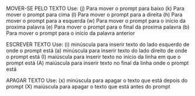 MOVER-SE PELO TEXTO
Use:
(j) Para mover o prompt para baixo
(k) Para mover o prompt para cima
(l) Para mover o prompt para a direita
(h) Para mover o prompt para a esquerda
(w) Para mover o prompt para o início da proxima palavra
(e) Para mover o prompt para o final da proxima palavra
(b) Para mover o prompt para o início da palavra anterior

ESCREVER TEXTO
Use:
(i) minúscula para inserir texto do lado esquerdo de onde o prompt está
(a) minúscula para inserir texto do lado direito de onde o prompt está
(I) maiúscula para inserir texto no início da linha em que o prompt está
(A) maiúscula para inserir texto no final da linha onde o prompt está

APAGAR TEXTO
Use:
(x) minúscula para apagar o texto que está depois do prompt
(X) maiúscula para apagar o texto que está antes do prompt